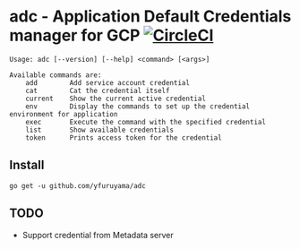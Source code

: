 adc - Application Default Credentials manager for GCP [![CircleCI](https://circleci.com/gh/yfuruyama/adc.svg?style=svg)](https://circleci.com/gh/yfuruyama/adc)
===

```
Usage: adc [--version] [--help] <command> [<args>]

Available commands are:
    add        Add service account credential
    cat        Cat the credential itself
    current    Show the current active credential
    env        Display the commands to set up the credential environment for application
    exec       Execute the command with the specified credential
    list       Show available credentials
    token      Prints access token for the credential
```

## Install

```
go get -u github.com/yfuruyama/adc
```

## TODO

* Support credential from Metadata server

